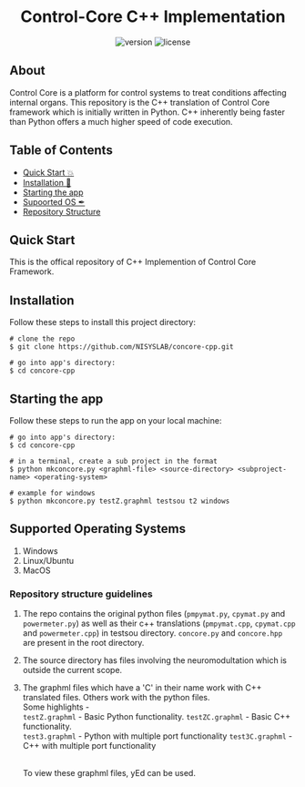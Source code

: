 <h1 align="center"> Control-Core C++ Implementation </h1>

<div align="center" text-align="center">
  
![version](https://img.shields.io/badge/version-1.0.0-blue.svg) ![license](https://img.shields.io/badge/license-BSD%20--%20Clause%203-brightgreen)
  
</div>
  
## About
Control Core is a platform for control systems to treat conditions affecting internal organs. This repository is the C++ translation of Control Core framework which is initially written in Python. C++ inherently being faster than Python offers a much higher speed of code execution.

## Table of Contents
- [Quick Start :boom:](#quick-start)
- [Installation 🐣](#installation)
- [Starting the app](#starting-the-app)
- [Supoorted OS ✒](#supported-operating-systems)
- [Repository Structure](#repository-structure-guidelines)

## Quick Start
This is the offical repository of C++ Implemention of Control Core Framework.


## Installation

Follow these steps to install this project directory:

```
# clone the repo
$ git clone https://github.com/NISYSLAB/concore-cpp.git

# go into app's directory:
$ cd concore-cpp
```

## Starting the app

Follow these steps to run the app on your local machine:

```
# go into app's directory:
$ cd concore-cpp

# in a terminal, create a sub project in the format
$ python mkconcore.py <graphml-file> <source-directory> <subproject-name> <operating-system>
  
# example for windows
$ python mkconcore.py testZ.graphml testsou t2 windows

```

## Supported Operating Systems
1. Windows
2. Linux/Ubuntu
3. MacOS

### Repository structure guidelines
1. The repo contains the original python files (`pmpymat.py`, `cpymat.py` and `powermeter.py`) as well as their c++ translations (`pmpymat.cpp`, `cpymat.cpp` and `powermeter.cpp`) in testsou directory. `concore.py` and `concore.hpp` are present in the root directory.
2. The source directory has files involving the neuromodultation which is outside the current scope.
3. The graphml files which have a 'C' in their name work with C++ translated files. Others work with the python files. <br />
   Some highlights - <br />
    `testZ.graphml` - Basic Python functionality. `testZC.graphml` - Basic C++ functionality. <br />
    `test3.graphml` - Python with multiple port functionality `test3C.graphml` - C++ with multiple port functionality<br />
    
    <br /> To view these graphml files, yEd can be used.


